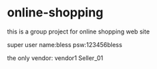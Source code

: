 # online-shopping
this is a group project for online shopping web site

super user
name:bless
psw:123456bless


the only vendor:
vendor1
Seller_01

